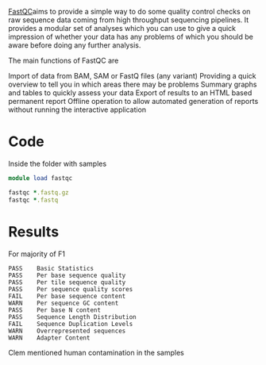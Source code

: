 [FastQC](https://www.bioinformatics.babraham.ac.uk/projects/fastqc/)aims to provide a simple way to do some quality control checks on raw sequence data coming from high throughput sequencing pipelines. It provides a modular set of analyses which you can use to give a quick impression of whether your data has any problems of which you should be aware before doing any further analysis.

The main functions of FastQC are

Import of data from BAM, SAM or FastQ files (any variant)
Providing a quick overview to tell you in which areas there may be problems
Summary graphs and tables to quickly assess your data
Export of results to an HTML based permanent report
Offline operation to allow automated generation of reports without running the interactive application

# Code

Inside the folder with samples 
```ruby
module load fastqc

fastqc *.fastq.gz
fastqc *.fastq
```


# Results

For majority of F1

```
PASS	Basic Statistics	
PASS	Per base sequence quality	
PASS	Per tile sequence quality	
PASS	Per sequence quality scores	
FAIL	Per base sequence content	
WARN	Per sequence GC content	
PASS	Per base N content	
PASS	Sequence Length Distribution	
FAIL	Sequence Duplication Levels
WARN	Overrepresented sequences	
WARN	Adapter Content	
```

Clem mentioned human contamination in the samples
